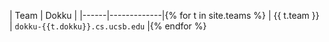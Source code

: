 <style>
table * td,th {
    width: auto;
    min-width: 0px;
    text-align: center;
    /* background-color: aqua; */
    padding: 0px;
    margin: 0px;
}

</style>

| Team |  Dokku | 
|------|-------------|{% for t in site.teams %}
| {{ t.team }} | `dokku-{{t.dokku}}.cs.ucsb.edu` |{% endfor %}

